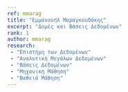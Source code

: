 ```yaml
---
ref: mmarag
title: "Εμμανουήλ Μαραγκουδάκης"
excerpt: "Δομές και Βάσεις Δεδομένων"
rank: 1
author: mmarag
research:
 - "Επιστήμη των Δεδομένων"
 - "Αναλυτική Μεγάλων Δεδομένων"
 - "Βάσεις Δεδομένων"
 - "Μηχανική Μάθηση"
 - "Βαθειά Μάθηση"
---
```



